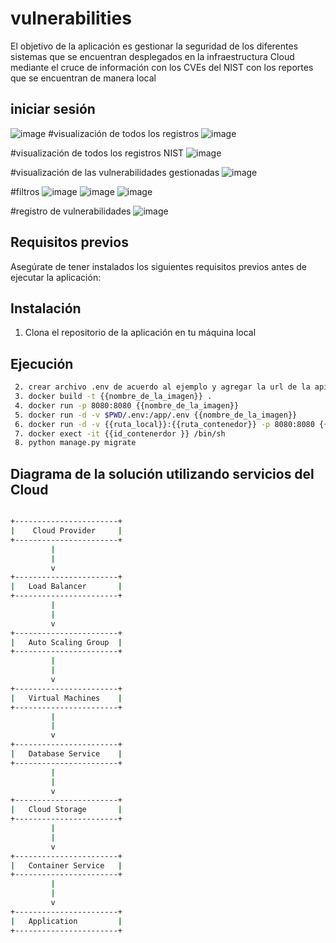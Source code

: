 # vulnerabilities

El objetivo de la aplicación es gestionar la seguridad de los diferentes sistemas que se encuentran desplegados en la infraestructura Cloud mediante el
cruce de información con los CVEs del NIST con los reportes que se encuentran de manera local

## iniciar sesión 
![image](https://github.com/mparra43/vulnerabilities/assets/66500440/97afdbe1-021f-436c-8f99-2b30499583c5)
#visualización de todos los registros 
![image](https://github.com/mparra43/vulnerabilities/assets/66500440/4dd95061-c7d0-458f-a0cb-fcac92df49ab)

#visualización de todos los registros NIST
![image](https://github.com/mparra43/vulnerabilities/assets/66500440/5024a520-17b8-432a-9140-02474a4c338a)

#visualización de las vulnerabilidades gestionadas 
![image](https://github.com/mparra43/vulnerabilities/assets/66500440/d5601827-b562-4021-bdce-82605601e330)

#filtros 
![image](https://github.com/mparra43/vulnerabilities/assets/66500440/35161bd4-55bd-40c7-97cf-e477e30e0755)
![image](https://github.com/mparra43/vulnerabilities/assets/66500440/8fe57825-b2ee-4426-ad6a-8962cfbf3e8e)
![image](https://github.com/mparra43/vulnerabilities/assets/66500440/22c5dfe5-9e71-4395-b626-20d60d8f50cc)

#registro de vulnerabilidades 
![image](https://github.com/mparra43/vulnerabilities/assets/66500440/e3103975-9034-46fe-adab-fe92476940fd)


 ## Requisitos previos
 Asegúrate de tener instalados los siguientes requisitos previos antes de ejecutar la aplicación:
 
 ## Instalación
 
 1. Clona el repositorio de la aplicación en tu máquina local

## Ejecución
```bash
 2. crear archivo .env de acuerdo al ejemplo y agregar la url de la api externa 
 3. docker build -t {{nombre_de_la_imagen}} .
 4. docker run -p 8080:8080 {{nombre_de_la_imagen}}
 5. docker run -d -v $PWD/.env:/app/.env {{nombre_de_la_imagen}}
 6. docker run -d -v {{ruta_local}}:{{ruta_contenedor}} -p 8080:8080 {{nombre_de_la_imagen}}
 7. docker exect -it {{id_contenerdor }} /bin/sh
 8. python manage.py migrate 

```

## Diagrama de la solución utilizando servicios del Cloud
```bash

+-----------------------+
|    Cloud Provider     |
+-----------------------+
         |
         |
         v
+-----------------------+
|   Load Balancer       |
+-----------------------+
         |
         |
         v
+-----------------------+
|   Auto Scaling Group  |
+-----------------------+
         |
         |
         v
+-----------------------+
|   Virtual Machines    |
+-----------------------+
         |
         |
         v
+-----------------------+
|   Database Service    |
+-----------------------+
         |
         |
         v
+-----------------------+
|   Cloud Storage       |
+-----------------------+
         |
         |
         v
+-----------------------+
|   Container Service   |
+-----------------------+
         |
         |
         v
+-----------------------+
|   Application         |
+-----------------------+
```
